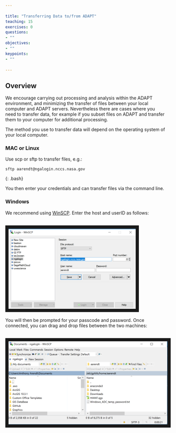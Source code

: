 ```yaml
---

title: "Transferring Data to/from ADAPT"
teaching: 15
exercises: 0
questions: 
- ""
objectives:
- ""
keypoints:
- ""

---
```


## Overview

We encourage carrying out processing and analysis within the ADAPT environment, and minimizing the transfer of files between your local computer and ADAPT servers. Nevertheless there are cases where you need to transfer data, for example if you subset files on ADAPT and transfer them to your computer for additional processing. 

The method you use to transfer data will depend on the operating system of your local computer.

### MAC or Linux

Use scp or sftp to transfer files, e.g.:

~~~
sftp aarendt@ngalogin.nccs.nasa.gov
~~~
{: .bash}

You then enter your credentials and can transfer files via the command line.

### Windows

We recommend using [WinSCP](https://winscp.net/eng/index.php). Enter the host and userID as follows:

<br>
<img src="../fig/winscp.png" width = "400" border = "10">
<br>

You will then be prompted for your passcode and password. Once connected, you can drag and drop files between the two machines:

<br>
<img src="../fig/winscpWindow.png" width = "500" border = "10">
<br>


